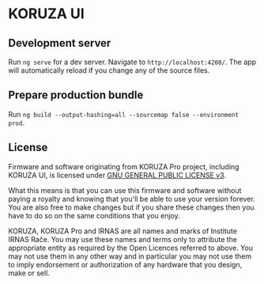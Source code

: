 # KORUZA UI

## Development server
Run `ng serve` for a dev server. Navigate to `http://localhost:4200/`. The app will automatically reload if you change any of the source files.

## Prepare production bundle
Run `ng build --output-hashing=all --sourcemap false --environment prod`.

## License
Firmware and software originating from KORUZA Pro project, including KORUZA UI, is licensed under [GNU GENERAL PUBLIC LICENSE v3](https://www.gnu.org/licenses/gpl-3.0.en.html).

What this means is that you can use this firmware and software without paying a royalty and knowing that you'll be able to use your version forever. You are also free to make changes but if you share these changes then you have to do so on the same conditions that you enjoy.

KORUZA, KORUZA Pro and IRNAS are all names and marks of Institute IRNAS Rače. You may use these names and terms only to attribute the appropriate entity as required by the Open Licences referred to above. You may not use them in any other way and in particular you may not use them to imply endorsement or authorization of any hardware that you design, make or sell.
